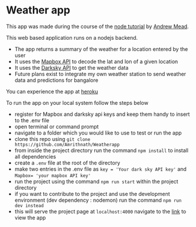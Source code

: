 # Weather app

This app was made during the course of the [node tutorial](https://www.udemy.com/the-complete-nodejs-developer-course-2/) by [Andrew Mead](https://github.com/andrewjmead).

This web based application runs on a nodejs backend.
- The app returns a summary of the weather for a location entered by the user
- It uses the [Mapbox API](https://www.mapbox.com/) to decode the lat and lon of a given location
- It uses the [Darksky API](https://darksky.net/dev) to get the weather data
- Future plans exist to integrate my own weather station to send weather data and predictions for bangalore

You can experience the app at [heroku](https://amrith-weatherapp.herokuapp.com/)

To run the app on your local system follow the steps below
- register for Mapbox and darksky api keys and keep them handy to insert to the .env file
- open terminal or command prompt
- navigate to a folder which you would like to use to test or run the app
- clone this repo using `git clone https://github.com/Amrithnath/Weatherapp `
- from inside the project directory run the command `npm install` to install all dependencies
- create a `.env` file at the root of the directory
- make two entries in the .env file as `key = 'Your dark sky API key'` and `Mapbox= 'your mapbox API key'`
- run the project using the command `npm run start` within the project directory
- if you want to contribute to the project and use the development environment (dev dependency : nodemon) run the command `npm run dev instead`
- this will serve the project page at `localhost:4000` navigate to the [link](localhost:4000) to view the app